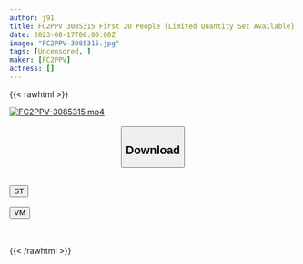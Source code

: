 ```yaml
---
author: j91
title: FC2PPV 3085315 First 20 People [Limited Quantity Set Available] 17800 → 9980 [No] [Complete Appearance] [Sequel] Prefectural ② Full-Time / Honda Nozomi Intense Similarity J Big Cock Deep Throat, School Water First Creampie Record [B Beautiful Face]
date: 2023-08-17T00:00:00Z
image: "FC2PPV-3085315.jpg"
tags: [Uncensored, ]
maker: [FC2PPV]
actress: []
---
```



{{< rawhtml >}}

<div class="video" data-videoid="9jDVvbmaGeTabGV">
    <a href="javascript:;">
        <img src="https://my.j91.asia/posts/FC2PPV-3085315/FC2PPV-3085315.jpg" width="WIDTH" height="HEIGHT" alt="FC2PPV-3085315.mp4" loading="lazy">
    </a>
</div>

<script type="text/javascript" src="https://j91.asia/asset/on-demand-st.js"></script>

<br>
  <link rel="stylesheet" href="https://j91.asia/asset/bs5.css">
  
  <center>
  <button class="btn btn-primary" type="button" data-bs-toggle="collapse" data-bs-target=".multi-collapse" aria-expanded="false" aria-controls="multiCollapseExample1 multiCollapseExample2"><h2>Download</h2></button></center>
</p>
<div class="row">
  <div class="col">
    <div class="collapse multi-collapse" id="multiCollapseExample1">
      <div class="card card-body">
	      	      <br>
<div class="buttons">  
<a href="https://streamtape.to/v/9jDVvbmaGeTabGV"><button class="btn-hover color-3"><i class="fa fa-download"></i> ST</button></a></div>
    </div>
  </div>
</div>
  <div class="col">
    <div class="collapse multi-collapse" id="multiCollapseExample2">
      <div class="card card-body">
	      <br>
<div class="buttons">
    <a href="https://vidmoly.to/evs7pw14bsm8.html"><button class="btn-hover color-9"><i class="fa fa-download"></i> VM</button></a></div>
<br><br>
      </div>
    </div>
  </div>
</div>

{{< /rawhtml >}}